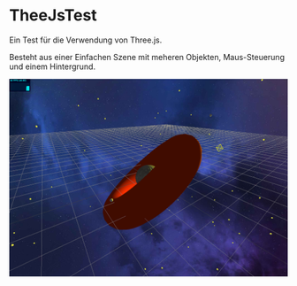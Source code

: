 # TheeJsTest

Ein Test für die Verwendung von Three.js.

Besteht aus einer Einfachen Szene mit meheren Objekten, Maus-Steuerung und einem Hintergrund.

![Hauptansicht](./ReadmePicutres/Main.png)